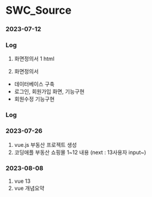 # SWC_Source

### 2023-07-12

### Log

1. 화면정의서 1 html

2. 화면정의서
  - 데이터베이스 구축
  - 로그인, 회원가입 화면, 기능구현
  - 회원수정 기능구현

### Log

### 2023-07-26

1. vue.js 부동산 프로젝트 생성
2. 코딩애플 부동산 쇼핑몰 1~12 내용 (next : 13사용자 input~)


### 2023-08-08

1. vue 13
2. vue 개념요약